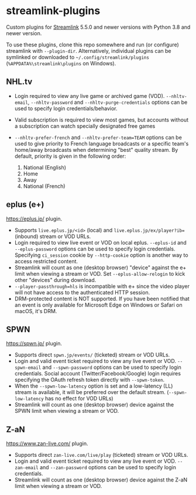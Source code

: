 # streamlink-plugins

Custom plugins for [Streamlink](https://github.com/streamlink/streamlink) 5.5.0 and newer versions with Python 3.8 and newer version.

To use these plugins, clone this repo somewhere and run (or configure) streamlink with `--plugin-dir`.
Alternatively, individual plugins can be symlinked or downloaded to `~/.config/streamlink/plugins`
(`%APPDATA%\streamlink\plugins` on Windows).

## NHL.tv

- Login required to view any live game or archived game (VOD).
  `--nhltv-email`, `--nhltv-password` and `--nhltv-purge-credentials` options can be used to specify login credentials/behavior.
- Valid subscription is required to view most games, but accounts without a subscription can watch specially designated free games
- `--nhltv-prefer-french` and `--nhltv-prefer-team=TEAM` options can be used to give priority to French language broadcasts or a specific team's home/away broadcasts when determining "best" quality stream.
  By default, priority is given in the following order:

    1. National (English)
    2. Home
    3. Away
    4. National (French)

## eplus (e+)

https://eplus.jp/ plugin.

- Supports `live.eplus.jp/<id>` (local) and `live.eplus.jp/ex/player?ib=`
  (inbound) stream or VOD URLs.
- Login required to view live event or VOD on local eplus. `--eplus-id`
  and `--eplus-password` options can be used to specify login credentials.
  Specifying `ci_session` cookie by `--http-cookie` option is another way to
  access restricted content.
- Streamlink will count as one (desktop browser) "device" against the e+ limit
  when viewing a stream or VOD. Set `--eplus-allow-relogin` to kick other
  "devices" during download.
- `--player-passthrough=hls` is incompatible with e+ since the video player
  will not have access to the authenticated HTTP session.
- DRM-protected content is NOT supported. If you have been notified that an
  event is only available for Microsoft Edge on Windows or Safari on macOS,
  it's DRM.

## SPWN

https://spwn.jp/ plugin.

- Supports direct `spwn.jp/events/` (ticketed) stream or VOD URLs.
- Login and valid event ticket required to view any live event or VOD.
  `--spwn-email` and `--spwn-password` options can be used to specify login
  credentials. Social account (Twitter/Facebook/Google) login requires
  specifying the OAuth refresh token directly with `--spwn-token`.
- When the `--spwn-low-latency` option is set and a low-latency (LL) stream is
  available, it will be preferred over the default stream.
  (`--spwn-low-latency` has no effect for VOD URLs)
- Streamlink will count as one (desktop browser) device against the SPWN limit
  when viewing a stream or VOD.

## Z-aN

https://www.zan-live.com/ plugin.

- Supports direct `zan-live.com/live/play` (ticketed) stream or VOD URLs.
- Login and valid event ticket required to view any live event or VOD.
  `--zan-email` and `--zan-password` options can be used to specify login
  credentials.
- Streamlink will count as one (desktop browser) device against the Z-aN limit
  when viewing a stream or VOD.
